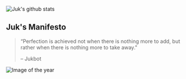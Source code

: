 ![Juk's github stats](https://github-readme-stats.vercel.app/api?username=jukbot&count_private=true&show_icons=true)

## Juk's Manifesto
> “Perfection is achieved not when there is nothing more to add, but rather when there is nothing more to take away."
> 
> – Jukbot

![Image of the year](https://pbs.twimg.com/media/D9opf8zUwAEE48Y.jpg)
